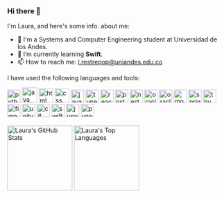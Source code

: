 ### Hi there 👋

I'm Laura, and here's some info. about me: 
- 🐐 I'm a Systems and Computer Engineering student at Universidad de los Andes. 
- 🌱 I’m currently learning **Swift**.
- 📫 How to reach me: l.restrepop@uniandes.edu.co

I have used the following languages and tools: 

<div>
  <img height="30" alt="python" title="Python" src="https://github.com/Laurarestrepo03/Laurarestrepo03/assets/69609680/333b4ca7-68c6-40ad-832b-ef383deef0f8">
  <img height="35" alt="java" title="Java" src="https://github.com/Laurarestrepo03/Laurarestrepo03/assets/69609680/d876da9b-854a-4696-b649-f560a58f2892">
  <img height="33" alt="html" title="HTML" src="https://upload.wikimedia.org/wikipedia/commons/thumb/6/61/HTML5_logo_and_wordmark.svg/800px-HTML5_logo_and_wordmark.svg.png">
  <img height="33" alt="css" title="CSS" src="https://upload.wikimedia.org/wikipedia/commons/thumb/d/d5/CSS3_logo_and_wordmark.svg/340px-CSS3_logo_and_wordmark.svg.png">
  <img height="30" alt="javascript" title="JavaScript" src="https://upload.wikimedia.org/wikipedia/commons/thumb/6/6a/JavaScript-logo.png/768px-JavaScript-logo.png">
  <img height="30" alt="typescript" title="TypeScript" src="https://static-00.iconduck.com/assets.00/typescript-icon-icon-1024x1024-vh3pfez8.png">
  <img height="30" alt="react" title="React" src="https://cdn.worldvectorlogo.com/logos/react-1.svg">
  <img height="30" alt="postman" title="Postman" src="https://seeklogo.com/images/P/postman-logo-0087CA0D15-seeklogo.com.png">
  <img height="30" alt="nest" title="Nest" src="https://cdn.icon-icons.com/icons2/2699/PNG/512/nestjs_logo_icon_168087.png">
  <img height="30" alt="oracle" title="Oracle" src="https://github.com/Laurarestrepo03/Laurarestrepo03/assets/69609680/7e45edaa-ae51-410e-a9b5-fe11c98af9d2">
  <img height="30" alt="oracle-data-modeler" title="Oracle Data Modeler" src="https://www.thatjeffsmith.com/wp-content/uploads/2014/12/data-modeler-200-2368789.png">
  <img height="30" alt="mongo-db" title="MongoDB" src="https://cdn.icon-icons.com/icons2/2415/PNG/512/mongodb_original_wordmark_logo_icon_146425.png">
  <img height="30" alt="springboot" title="Spring Boot" src="https://dz2cdn1.dzone.com/storage/temp/12434118-spring-boot-logo.png">
  <img height="30" alt="thymeleaf" title="Thymeleaf" src="https://avatars.githubusercontent.com/u/1492367?s=200&v=4">
  <img height="30" alt="figma" title="Figma" src="https://upload.wikimedia.org/wikipedia/commons/thumb/3/33/Figma-logo.svg/1667px-Figma-logo.svg.png">
  <img height="30" alt="unity" title="Unity" src="https://i.redd.it/tu3gt6ysfxq71.png">
  <img height="30" alt="c#" title="C#" src="https://upload.wikimedia.org/wikipedia/commons/thumb/b/bd/Logo_C_sharp.svg/1820px-Logo_C_sharp.svg.png">
  <img height="30" alt="swift" title="Swift" src="https://i.pinimg.com/originals/8f/50/63/8f50630ae0e1775196e4c270c573ce67.png">
  <img height="30" alt="jupyter" title="Jupyter" src="https://upload.wikimedia.org/wikipedia/commons/thumb/3/38/Jupyter_logo.svg/1200px-Jupyter_logo.svg.png">
  <img height="30" alt="pygame" title="Pygame" src="https://user-images.githubusercontent.com/46412508/170405943-e75458ec-6cb4-462e-91ba-43c861a3d6cf.png">
</div>

<br>

<div>
  <img alt="Laura's GitHub Stats" height="150" src="https://github-readme-stats.vercel.app/api?username=Laurarestrepo03&show_icons=true&theme=transparent">
  <img alt="Laura's Top Languages" height="150" src="https://github-readme-stats.vercel.app/api/top-langs/?username=Laurarestrepo03&layout=compact&theme=transparent">
</div>

<!-- Here are some ideas to get you started:

- 🔭 I’m currently working on ...
- 🌱 I’m currently learning ...
- 👯 I’m looking to collaborate on ...
- 🤔 I’m looking for help with ...
- 💬 Ask me about ...
- 📫 How to reach me: ...
- 😄 Pronouns: ...
- ⚡ Fun fact: ...
-->
